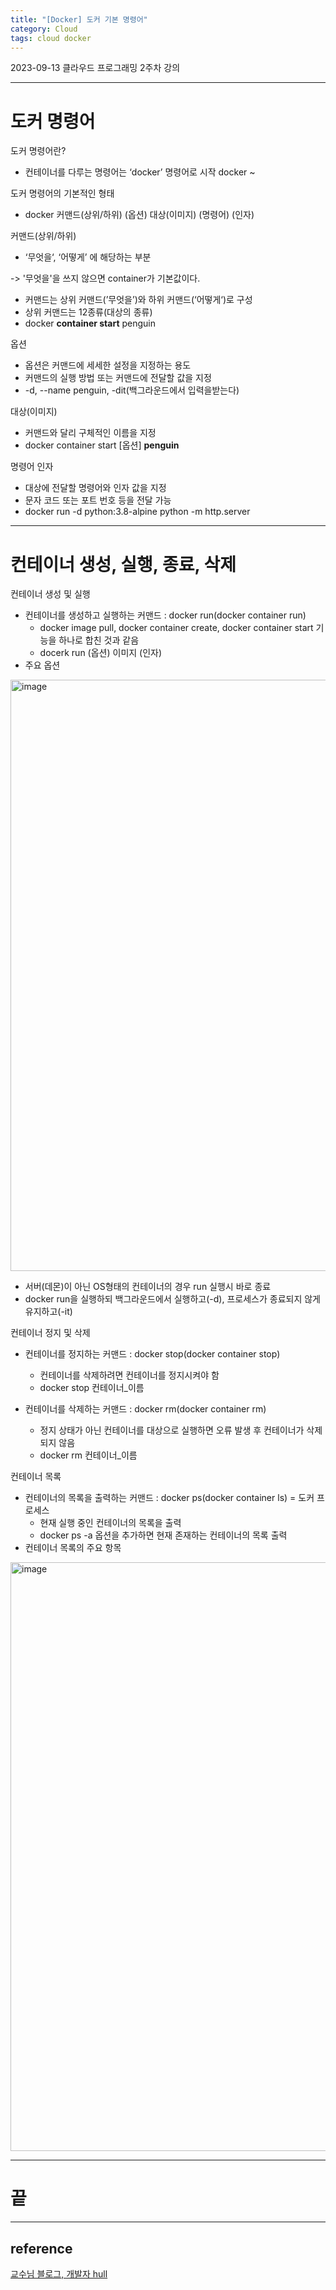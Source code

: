 ```yaml
---
title: "[Docker] 도커 기본 명령어"
category: Cloud
tags: cloud docker 
---
```


2023-09-13 클라우드 프로그래밍 2주차 강의

-----

# 도커 명령어

도커 명령어란?
- 컨테이너를 다루는 명령어는 ‘docker’ 명령어로 시작   docker ~ 

도커 명령어의 기본적인 형태
- docker 커맨드(상위/하위) (옵션) 대상(이미지) (명령어) (인자)

커맨드(상위/하위)
- ‘무엇을‘, ‘어떻게’ 에 해당하는 부분 
<p class="text-gray">-> '무엇을'을 쓰지 않으면 container가 기본값이다.</p>

- 커맨드는 상위 커맨드(’무엇을’)와 하위 커맨드(‘어떻게‘)로 구성
- 상위 커맨드는 12종류(대상의 종류)
- docker **container start** penguin

옵션
- 옵션은 커맨드에 세세한 설정을 지정하는 용도
- 커맨드의 실행 방법 또는 커맨드에 전달할 값을 지정
- -d, --name penguin, -dit(백그라운드에서 입력을받는다)

대상(이미지)
- 커맨드와 달리 구체적인 이름을 지정
- docker container start [옵션] **penguin**

명령어 인자
- 대상에 전달할 명령어와 인자 값을 지정
- 문자 코드 또는 포트 번호 등을 전달 가능
- docker run -d python:3.8-alpine python -m http.server

-----

# 컨테이너 생성, 실행, 종료, 삭제

컨테이너 생성 및 실행
- 컨테이너를 생성하고 실행하는 커맨드 : docker run(docker container run)
    - docker image pull, docker container create, docker container start 기능을 하나로 합친 것과 같음
    - docerk run (옵션) 이미지 (인자) 
- 주요 옵션

<img width="946" alt="image" src="https://github.com/junodevv/junodevv.github.io/assets/126752196/4b06cbfe-9a60-4ce2-a909-c7393a9478b3">

- 서버(데몬)이 아닌 OS형태의 컨테이너의 경우 run 실행시 바로 종료
- docker run을 실행하되 백그라운드에서 실행하고(-d), 프로세스가 종료되지 않게 유지하고(-it)

컨테이너 정지 및 삭제 
- 컨테이너를 정지하는 커맨드 : docker stop(docker container stop)
    - 컨테이너를 삭제하려면 컨테이너를 정지시켜야 함
    - docker stop 컨테이너_이름
 
- 컨테이너를 삭제하는 커맨드 : docker rm(docker container rm)
    - 정지 상태가 아닌 컨테이너를 대상으로 실행하면 오류 발생 후 컨테이너가 삭제 되지 않음
    - docker rm 컨테이너_이름

컨테이너 목록
- 컨테이너의 목록을 출력하는 커맨드 : docker ps(docker container ls) = 도커 프로세스
    - 현재 실행 중인 컨테이너의 목록을 출력
    - docker ps -a 옵션을 추가하면 현재 존재하는 컨테이너의 목록 출력
- 컨테이너 목록의 주요 항목

<img width="942" alt="image" src="https://github.com/junodevv/junodevv.github.io/assets/126752196/61b00c1a-a56d-49f6-a7b5-73752f0f0203">

----- 

# 끝

-----

## reference

[교수님 블로그, 개발자 hull](https://hull.kr/cloud/7)